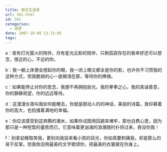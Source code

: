 ```yaml
---
title: 若花生语录
url: 341.html
id: 341
categories:
  - 语录
date: 2007-10-08 13:15:05
tags:
---
```


a：夜有灯光萤火的陪伴，月有星光云影的陪伴，只剩孤寂存在的我幸好还可以想念，很近的心，不远的你。  
  
b：我一躺上床便会想起你的眼，我一闭上眼又都全是你的影，也许你不习惯我的这种方式，但我脆弱的心一直搁浅在那，等待你的捧摘。  
  
c：如果能停止对你的思念，我便不再拥抱辰光，我的拳拳之心，我的真诚善意，你的静静观望，你的远远等待。  
  
d：这漫漫长夜叫我如何能睡去，你就是那动人的的神话，美丽的诗篇，我仰慕着你的高大，也拾掇着满地的幸福。  
  
e：你应该感受到这奔腾的潮水，如果你试图用回避来堵牢，那也白费心思，因为那只是一种短暂的蓄势而已，它意味着更汹涌的浪潮随时扑将过来，吞没你我！  
  
f：别拿幼稚取笑我，更别向我投来看小孩的目光，你如真要刺痛我，却是那么的易于反掌。但我依旧用最美的文字歌颂你，把最美的衣裳披在你身上。